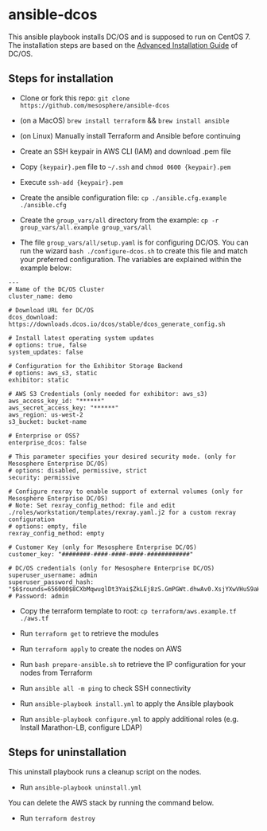 # ansible-dcos

This ansible playbook installs DC/OS and is supposed to run on CentOS 7. The installation steps are based on the [Advanced Installation Guide](https://docs.mesosphere.com/latest/administration/installing/custom/advanced/) of DC/OS.

## Steps for installation

- Clone or fork this repo: `git clone https://github.com/mesosphere/ansible-dcos`

- (on a MacOS) `brew install terraform` && `brew install ansible`

- (on Linux) Manually install Terraform and Ansible before continuing

- Create an SSH keypair in AWS CLI (IAM) and download .pem file

- Copy `{keypair}.pem` file to `~/.ssh` and `chmod 0600 {keypair}.pem`

- Execute `ssh-add {keypair}.pem`

- Create the ansible configuration file: `cp ./ansible.cfg.example ./ansible.cfg`

- Create the `group_vars/all` directory from the example: `cp -r group_vars/all.example group_vars/all`

- The file `group_vars/all/setup.yaml` is for configuring DC/OS. You can run the wizard `bash ./configure-dcos.sh` to create this file and match your preferred configuration. The variables are explained within the example below:

```
---
# Name of the DC/OS Cluster
cluster_name: demo

# Download URL for DC/OS
dcos_download: https://downloads.dcos.io/dcos/stable/dcos_generate_config.sh

# Install latest operating system updates
# options: true, false
system_updates: false

# Configuration for the Exhibitor Storage Backend
# options: aws_s3, static
exhibitor: static

# AWS S3 Credentials (only needed for exhibitor: aws_s3)
aws_access_key_id: "******"
aws_secret_access_key: "******"
aws_region: us-west-2
s3_bucket: bucket-name

# Enterprise or OSS?
enterprise_dcos: false

# This parameter specifies your desired security mode. (only for Mesosphere Enterprise DC/OS)
# options: disabled, permissive, strict
security: permissive

# Configure rexray to enable support of external volumes (only for Mesosphere Enterprise DC/OS)
# Note: Set rexray_config_method: file and edit ./roles/workstation/templates/rexray.yaml.j2 for a custom rexray configuration
# options: empty, file
rexray_config_method: empty

# Customer Key (only for Mesosphere Enterprise DC/OS)
customer_key: "########-####-####-####-############"

# DC/OS credentials (only for Mesosphere Enterprise DC/OS)
superuser_username: admin
superuser_password_hash: "$6$rounds=656000$8CXbMqwuglDt3Yai$ZkLEj8zS.GmPGWt.dhwAv0.XsjYXwVHuS9aHh3DMcfGaz45OpGxC5oQPXUUpFLMkqlXCfhXMloIzE0Xh8VwHJ." # Password: admin
```

- Copy the terraform template to root: `cp terraform/aws.example.tf ./aws.tf`

- Run `terraform get` to retrieve the modules

- Run `terraform apply` to create the nodes on AWS

- Run `bash prepare-ansible.sh` to retrieve the IP configuration for your nodes from Terraform

- Run `ansible all -m ping` to check SSH connectivity

- Run `ansible-playbook install.yml` to apply the Ansible playbook

- Run `ansible-playbook configure.yml` to apply additional roles (e.g. Install Marathon-LB, configure LDAP)

## Steps for uninstallation

This uninstall playbook runs a cleanup script on the nodes.

- Run `ansible-playbook uninstall.yml`

You can delete the AWS stack by running the command below.

- Run `terraform destroy`
